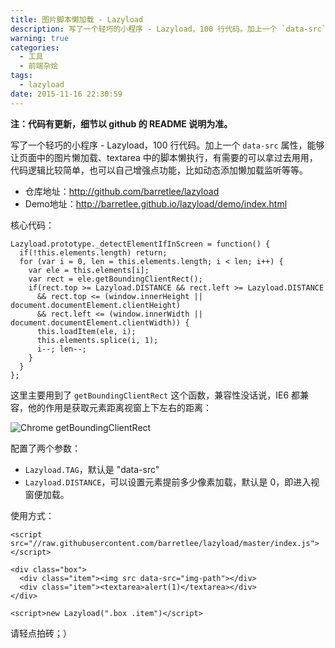 ```yaml
---
title: 图片脚本懒加载 - Lazyload
description: 写了一个轻巧的小程序 - Lazyload，100 行代码。加上一个 `data-src` 属性，能够让页面中的图片懒加载、textarea 中的脚本懒执行，有需要的可以拿过去用用，代码逻辑比较简单，也可以自己增强点功能，比如动态添加懒加载监听等等。
warning: true
categories:
  - 工具
  - 前端杂烩
tags:
  - lazyload
date: 2015-11-16 22:30:59
---
```


**注：代码有更新，细节以 github 的 README 说明为准。**

写了一个轻巧的小程序 - Lazyload，100 行代码。加上一个 `data-src` 属性，能够让页面中的图片懒加载、textarea 中的脚本懒执行，有需要的可以拿过去用用，代码逻辑比较简单，也可以自己增强点功能，比如动态添加懒加载监听等等。

<!--more-->

- 仓库地址：<http://github.com/barretlee/lazyload>
- Demo地址：<http://barretlee.github.io/lazyload/demo/index.html>

核心代码：

```
Lazyload.prototype._detectElementIfInScreen = function() {
  if(!this.elements.length) return;
  for (var i = 0, len = this.elements.length; i < len; i++) {
    var ele = this.elements[i];
    var rect = ele.getBoundingClientRect();
    if(rect.top >= Lazyload.DISTANCE && rect.left >= Lazyload.DISTANCE
      && rect.top <= (window.innerHeight || document.documentElement.clientHeight)
      && rect.left <= (window.innerWidth || document.documentElement.clientWidth)) {
      this.loadItem(ele, i);
      this.elements.splice(i, 1);
      i--; len--;
    }
  }
};
```

这里主要用到了 `getBoundingClientRect` 这个函数，兼容性没话说，IE6 都兼容，他的作用是获取元素距离视窗上下左右的距离：

![Chrome getBoundingClientRect](https://cdn.jsdelivr.net/gh/barretlee/blog/blog/src/blogimgs/2015/11/16/20151101_a1f44914.jpg)

配置了两个参数：

- `Lazyload.TAG`，默认是 "data-src"
- `Lazyload.DISTANCE`，可以设置元素提前多少像素加载，默认是 0，即进入视窗便加载。

使用方式：

```
<script src="//raw.githubusercontent.com/barretlee/lazyload/master/index.js"></script>

<div class="box">
  <div class="item"><img src data-src="img-path"></div>
  <div class="item"><textarea>alert(1)</textarea></div>
</div>

<script>new Lazyload(".box .item")</script>
```

请轻点拍砖；）






